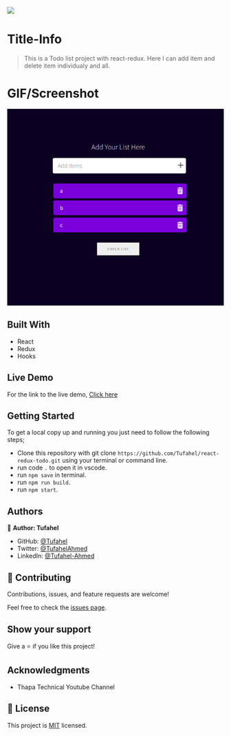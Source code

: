 ![](https://img.shields.io/badge/Microverse-blueviolet)

# Title-Info
> This is a Todo list project with react-redux. Here I can add item and delete item individualy and all.

# GIF/Screenshot
![](pic-1.png)

## Built With
- React
- Redux
- Hooks

## Live Demo
For the link to the live demo, [Click here](https://melodious-puppy-5efb64.netlify.app/)

## Getting Started
To get a local copy up and running you just need to follow the following steps;
- Clone this repository with
git clone `https://github.com/Tufahel/react-redux-todo.git` using your terminal or command line.
- run code `.` to open it in vscode.
- run `npm save` in terminal.
- run `npm run build`.
- run `npm start`.


## Authors

👤 **Author: Tufahel**

- GitHub: [@Tufahel](https://github.com/Tufahel)
- Twitter: [@TufahelAhmed](https://twitter.com/TufahelAhmed)
- LinkedIn: [@Tufahel-Ahmed](https://www.linkedin.com/in/tufahel-ahmed/)

## 🤝 Contributing

Contributions, issues, and feature requests are welcome!

Feel free to check the [issues page](../../issues/).

## Show your support

Give a ⭐️ if you like this project!

## Acknowledgments

- Thapa Technical Youtube Channel

## 📝 License

This project is [MIT](./MIT.md) licensed.
